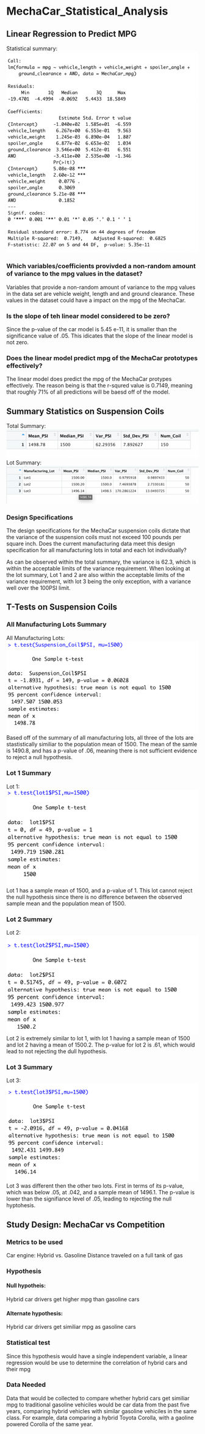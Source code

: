 # MechaCar_Statistical_Analysis
## Linear Regression to Predict MPG
Statistical summary: ![image](summary.png)
### Which variables/coefficients provivded a non-random amount of variance to the mpg values in the dataset?
Variables that provide a non-random amount of variance to the mpg values in the data set are vehicle weight, length and and ground clearance. These values in the dataset could have a impact on the mpg of the MechaCar.
### Is the slope of teh linear model considered to be zero?
Since the p-value of the car model is 5.45 e-11, it is smaller than the significance value of .05. This idicates that the slope of the linear model is not zero.
### Does the linear model predict mpg of the MechaCar prototypes effectively?
The linear model does predict the mpg of the MechaCar protypes effectively. The reason being is that the r-squred value is 0.7149, meaning that roughly 71% of all predictions will be baesd off of the model.

## Summary Statistics on Suspension Coils
Total Summary: ![image](total_summary.png)
Lot Summary: ![image](lot_summary.png)
### Design Specifications
The design specifications for the MechaCar suspension coils dictate that the variance of the suspension coils must not exceed 100 pounds per square inch. Does the current manufacturing data meet this design specification for all manufacturing lots in total and each lot individually?

 As can be observed within the total summary, the variance is 62.3, which is within the acceptable limits of the variance requirement.
 When looking at the lot summary, Lot 1 and 2 are also within the acceptable limits of the variance requirement, with lot 3 being the only exception, with a variance well over the 100PSI limit.

## T-Tests on Suspension Coils
### All Manufacturing Lots Summary
All Manufacturing Lots: 
![image](t.test_sus_coil.png)
Based off of the summary of all manufacturing lots, all three of the lots are stastistically similiar to the population mean of 1500. The mean of the samle is 1490.8, and has a p-value of .06, meaning there is not sufficient evidence to reject a null hypothesis.

### Lot 1 Summary
Lot 1:
![image](t.test_lot1.png)
Lot 1 has a sample mean of 1500, and a p-value of 1. This lot cannot reject the null hypothesis since there is no difference between the observed sample mean and the population mean of 1500.

### Lot 2 Summary
Lot 2:
![image](t.test_lot2.png)
Lot 2 is extremely similar to lot 1, with lot 1 having a sample mean of 1500 and lot 2 having a mean of 1500.2. The p-value for lot 2 is .61, which would lead to not rejecting the dull hypothesis.

### Lot 3 Summary
Lot 3:
![image](t.test_lot3.png)
Lot 3 was different then the other two lots. First in terms of its p-value, which was below .05, at .042, and a sample mean of 1496.1. The p-value is lower than the signifiance level of .05, leading to rejecting the null hyptohesis.
 
## Study Design: MechaCar vs Competition

### Metrics to be used
Car engine: Hybrid vs. Gasoline
Distance traveled on a full tank of gas
### Hypothesis
#### Null hypotheis: 
Hybrid car drivers get higher mpg than gasoline cars
#### Alternate hypothesis: 
Hybrid car drivers get similiar mpg as gasoline cars
### Statistical test
Since this hypothesis would have a single independent variable, a linear regression would be use to determine the correlation of hybrid cars and their mpg
### Data Needed
Data that would be collected to compare whether hybrid cars get similiar mpg to traditional gasoline vehiciles would be car data from the past five years, comparing hybrid vehicles with similar gasoline vehiciles in the same class. For example, data comparing a hybrid Toyota Corolla, with a gaoline powered Corolla of the same year.
